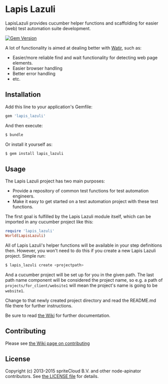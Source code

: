 # Lapis Lazuli

LapisLazuli provides cucumber helper functions and scaffolding for easier (web)
test automation suite development.

[![Gem Version](https://badge.fury.io/rb/lapis_lazuli.svg)](http://badge.fury.io/rb/lapis_lazuli)

A lot of functionality is aimed at dealing better with [Watir](http://watir.com/),
such as:

- Easier/more reliable find and wait functionality for detecting web page elements.
- Easier browser handling
- Better error handling
- etc.

## Installation

Add this line to your application's Gemfile:

```ruby
gem 'lapis_lazuli'
```

And then execute:

```bash
$ bundle
```

Or install it yourself as:

```bash
$ gem install lapis_lazuli
```

## Usage

The Lapis Lazuli project has two main purposes:

- Provide a repository of common test functions for test automation engineers.
- Make it easy to get started on a test automation project with these test
  functions.

The first goal is fulfilled by the Lapis Lazuli module itself, which can be
imported in any cucumber project like this:

```ruby
require 'lapis_lazuli'
World(LapisLazuli)
```

All of Lapis Lazuli's helper functions will be available in your step definitions
then. However, you won't need to do this if you create a new Lapis Lazuli project.
Simple run:

```bash
$ lapis_lazuli create <projectpath>
```

And a cucumber project will be set up for you in the given path. The last path
name component will be considered the project name, so e.g. a path of
`projects/for_client/website1` will mean the project's name is going to be
`website1`.

Change to that newly created project directory and read the README.md file there
for further instructions.

Be sure to read [the Wiki](https://github.com/spriteCloud/lapis-lazuli/wiki) for
further documentation.

## Contributing

Please see [the Wiki page on contributing](https://github.com/spriteCloud/lapis-lazuli/wiki/Contributing)

## License
Copyright (c) 2013-2015 spriteCloud B.V. and other node-apinator contributors. See [the LICENSE file](LICENSE) for details.
